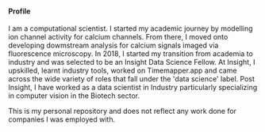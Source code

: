 #### Profile

I am a computational scientist. I started my academic journey by modelling ion channel activity for calcium channels.
From there, I moved onto developing dowmstream analysis for calcium signals imaged via fluorescence microscopy. 
In 2018, I started my transition from academia to industry and was selected to be an Insight Data Science Fellow. 
At Insight, I upskilled, learnt industry tools, worked on Timemapper.app and came across the wide variety of roles that fall under the 'data science' label. 
Post Insight, I have worked as a data scientist in Industry particularly specializing in computer vision in the Biotech sector.

This is my personal repository and does not reflect any work done for companies I was employed with. 

